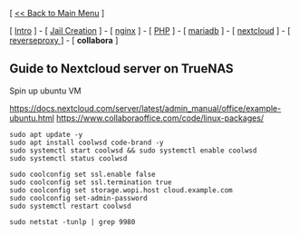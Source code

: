 [ [<< Back to Main Menu](https://github.com/seth586/guides/blob/master/README.md) ]

[ [Intro](README.md) ] - [ [Jail Creation](1_jail.md) ] - [ [nginx](4_apache.md) ] - [ [PHP](3_php.md) ] - [ [mariadb](2_mariadb.md) ] - [ [nextcloud](5_nextcloud.md) ] - [ [reverseproxy ](6_reverseproxy.md)] - [ **collabora** ]

## Guide to Nextcloud server on TrueNAS

Spin up ubuntu VM

https://docs.nextcloud.com/server/latest/admin_manual/office/example-ubuntu.html
https://www.collaboraoffice.com/code/linux-packages/

```
sudo apt update -y
sudo apt install coolwsd code-brand -y
sudo systemctl start coolwsd && sudo systemctl enable coolwsd
sudo systemctl status coolwsd

sudo coolconfig set ssl.enable false
sudo coolconfig set ssl.termination true
sudo coolconfig set storage.wopi.host cloud.example.com
sudo coolconfig set-admin-password
sudo systemctl restart coolwsd

sudo netstat -tunlp | grep 9980
```
